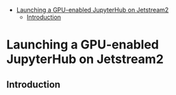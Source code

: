 - [Launching a GPU-enabled JupyterHub on Jetstream2](#org1da05e2)
  - [Introduction](#org4383fdc)



<a id="org1da05e2"></a>

# Launching a GPU-enabled JupyterHub on Jetstream2


<a id="org4383fdc"></a>

## Introduction
